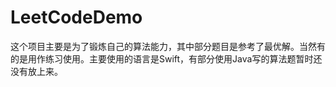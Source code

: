 # LeetCodeDemo
  这个项目主要是为了锻炼自己的算法能力，其中部分题目是参考了最优解。当然有的是用作练习使用。主要使用的语言是Swift，有部分使用Java写的算法题暂时还没有放上来。
